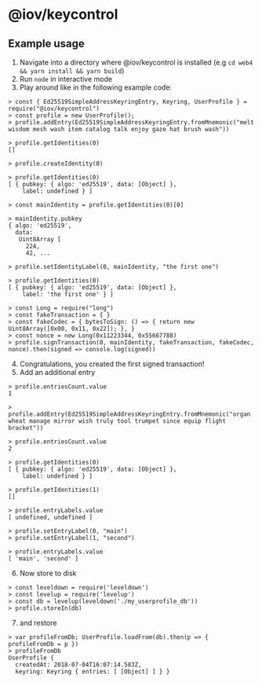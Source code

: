 @iov/keycontrol
===============

## Example usage

1. Navigate into a directory where @iov/keycontrol is installed
   (e.g `cd web4 && yarn install && yarn build`)
2. Run `node` in interactive mode
3. Play around like in the following example code:

```
> const { Ed25519SimpleAddressKeyringEntry, Keyring, UserProfile } = require("@iov/keycontrol")
> const profile = new UserProfile();
> profile.addEntry(Ed25519SimpleAddressKeyringEntry.fromMnemonic("melt wisdom mesh wash item catalog talk enjoy gaze hat brush wash"))

> profile.getIdentities(0)
[]

> profile.createIdentity(0)

> profile.getIdentities(0)
[ { pubkey: { algo: 'ed25519', data: [Object] },
    label: undefined } ]

> const mainIdentity = profile.getIdentities(0)[0]

> mainIdentity.pubkey
{ algo: 'ed25519',
  data:
   Uint8Array [
     224,
     42, ...

> profile.setIdentityLabel(0, mainIdentity, "the first one")

> profile.getIdentities(0)
[ { pubkey: { algo: 'ed25519', data: [Object] },
    label: 'the first one' } ]

> const Long = require("long")
> const fakeTransaction = { }
> const fakeCodec = { bytesToSign: () => { return new Uint8Array([0x00, 0x11, 0x22]); }, }
> const nonce = new Long(0x11223344, 0x55667788)
> profile.signTransaction(0, mainIdentity, fakeTransaction, fakeCodec, nonce).then(signed => console.log(signed))
```

4. Congratulations, you created the first signed transaction!
5. Add an additional entry

```
> profile.entriesCount.value
1

> profile.addEntry(Ed25519SimpleAddressKeyringEntry.fromMnemonic("organ wheat manage mirror wish truly tool trumpet since equip flight bracket"))

> profile.entriesCount.value
2

> profile.getIdentities(0)
[ { pubkey: { algo: 'ed25519', data: [Object] },
    label: undefined } ]

> profile.getIdentities(1)
[]

> profile.entryLabels.value
[ undefined, undefined ]

> profile.setEntryLabel(0, "main")
> profile.setEntryLabel(1, "second")

> profile.entryLabels.value
[ 'main', 'second' ]
```

6. Now store to disk

```
> const leveldown = require('leveldown')
> const levelup = require('levelup')
> const db = levelup(leveldown('./my_userprofile_db'))
> profile.storeIn(db)
```

7. and restore

```
> var profileFromDb; UserProfile.loadFrom(db).then(p => { profileFromDb = p })
> profileFromDb
UserProfile {
  createdAt: 2018-07-04T16:07:14.583Z,
  keyring: Keyring { entries: [ [Object] ] } }
```
